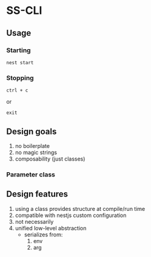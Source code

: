 # SS-CLI

## Usage

### Starting

```
nest start
```

### Stopping

```
ctrl + c
```

or

```
exit
```

## Design goals

1. no boilerplate
1. no magic strings
1. composability (just classes)


### Parameter class
## Design features
1. using a class provides structure at compile/run time
1. compatible with nestjs custom configuration
1. not necessarily
1. unified low-level abstraction
    - serializes from:
        1. env
        1. arg
